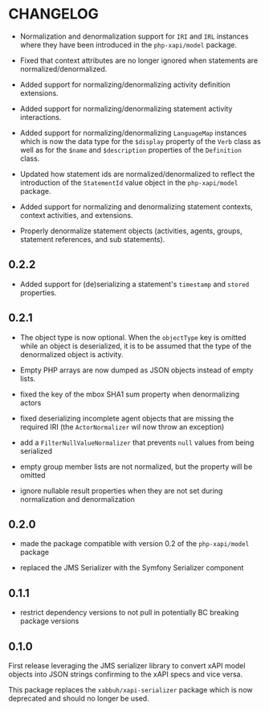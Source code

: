 CHANGELOG
=========

* Normalization and denormalization support for `IRI` and `IRL` instances
  where they have been introduced in the `php-xapi/model` package.

* Fixed that context attributes are no longer ignored when statements are
  normalized/denormalized.

* Added support for normalizing/denormalizing activity definition extensions.

* Added support for normalizing/denormalizing statement activity interactions.

* Added support for normalizing/denormalizing `LanguageMap` instances which
  is now the data type for the `$display` property of the `Verb` class as
  well as for the `$name` and `$description` properties of the `Definition`
  class.

* Updated how statement ids are normalized/denormalized to reflect the introduction
  of the `StatementId` value object in the `php-xapi/model` package.

* Added support for normalizing and denormalizing statement contexts, context
  activities, and extensions.

* Properly denormalize statement objects (activities, agents, groups, statement
  references, and sub statements).

0.2.2
-----

* Added support for (de)serializing a statement's `timestamp` and `stored`
  properties.

0.2.1
-----

* The object type is now optional. When the `objectType` key is omitted while an
  object is deserialized, it is to be assumed that the type of the denormalized
  object is activity.

* Empty PHP arrays are now dumped as JSON objects instead of empty lists.

* fixed the key of the mbox SHA1 sum property when denormalizing actors

* fixed deserializing incomplete agent objects that are missing the required
  IRI (the `ActorNormalizer` wil now throw an exception)

* add a `FilterNullValueNormalizer` that prevents `null` values from being
  serialized

* empty group member lists are not normalized, but the property will be omitted

* ignore nullable result properties when they are not set during normalization
  and denormalization

0.2.0
-----

* made the package compatible with version 0.2 of the `php-xapi/model` package

* replaced the JMS Serializer with the Symfony Serializer component

0.1.1
-----

* restrict dependency versions to not pull in potentially BC breaking package
  versions

0.1.0
-----

First release leveraging the JMS serializer library to convert xAPI model
objects into JSON strings confirming to the xAPI specs and vice versa.

This package replaces the `xabbuh/xapi-serializer` package which is now deprecated
and should no longer be used.

